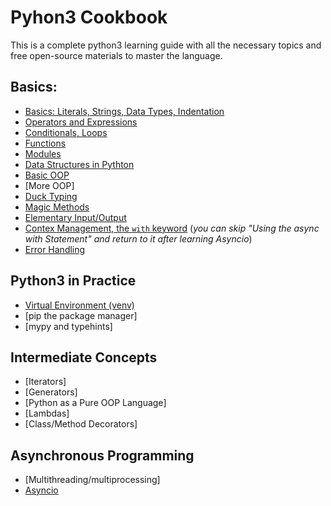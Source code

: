 # Pyhon3 Cookbook
This is a complete python3 learning guide with all the necessary topics and free open-source materials to master the language.

## Basics:
- [Basics: Literals, Strings, Data Types, Indentation](https://python.swaroopch.com/basics.html)
- [Operators and Expressions](https://python.swaroopch.com/op_exp.html)
- [Conditionals, Loops](https://python.swaroopch.com/control_flow.html)
- [Functions](https://python.swaroopch.com/functions.html)
- [Modules](https://python.swaroopch.com/modules.html)
- [Data Structures in Pythton](https://python.swaroopch.com/data_structures.html)
- [Basic OOP](https://python.swaroopch.com/oop.html)
- [More OOP]
- [Duck Typing](https://www.kdnuggets.com/duck-duck-code-an-introduction-to-pythons-duck-typing)
- [Magic Methods](https://www.tutorialsteacher.com/python/magic-methods-in-python)
- [Elementary Input/Output](https://python.swaroopch.com/io.html)
- [Contex Management, the `with` keyword](https://realpython.com/python-with-statement/) (_you can skip "Using the async with Statement" and return to it after learning Asyncio_)
- [Error Handling](https://python.swaroopch.com/exceptions.html)

## Python3 in Practice
- [Virtual Environment (venv)](https://pythonisrad.medium.com/venv-this-aint-your-grandpa-s-virtual-environment-ecc4921f6e7a)
- [pip the package manager]
- [mypy and typehints]
  
## Intermediate Concepts
- [Iterators]
- [Generators]
- [Python as a Pure OOP Language]
- [Lambdas]
- [Class/Method Decorators]

## Asynchronous Programming
- [Multithreading/multiprocessing]
- [Asyncio](https://discord.com/channels/@me/1219360635566030901/1279609999022362656)

